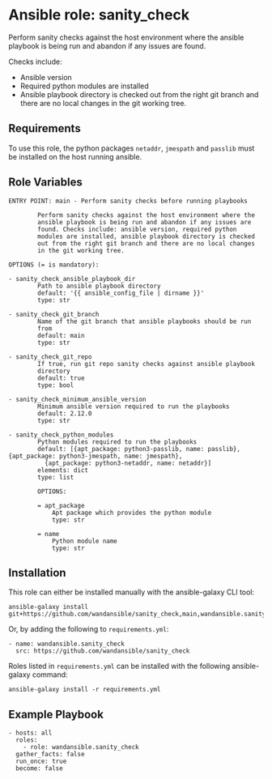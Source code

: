 Ansible role: sanity\_check
===========================

Perform sanity checks against the host environment where the
ansible playbook is being run and abandon if any issues are found.

Checks include:

  * Ansible version
  * Required python modules are installed
  * Ansible playbook directory is checked out from the right git branch
    and there are no local changes in the git working tree.

Requirements
------------

To use this role, the python packages `netaddr`, `jmespath` and `passlib`
must be installed on the host running ansible.

Role Variables
--------------

```
ENTRY POINT: main - Perform sanity checks before running playbooks

        Perform sanity checks against the host environment where the
        ansible playbook is being run and abandon if any issues are
        found. Checks include: ansible version, required python
        modules are installed, ansible playbook directory is checked
        out from the right git branch and there are no local changes
        in the git working tree.

OPTIONS (= is mandatory):

- sanity_check_ansible_playbook_dir
        Path to ansible playbook directory
        default: '{{ ansible_config_file | dirname }}'
        type: str

- sanity_check_git_branch
        Name of the git branch that ansible playbooks should be run
        from
        default: main
        type: str

- sanity_check_git_repo
        If true, run git repo sanity checks against ansible playbook
        directory
        default: true
        type: bool

- sanity_check_minimum_ansible_version
        Minimum ansible version required to run the playbooks
        default: 2.12.0
        type: str

- sanity_check_python_modules
        Python modules required to run the playbooks
        default: [{apt_package: python3-passlib, name: passlib}, {apt_package: python3-jmespath, name: jmespath},
          {apt_package: python3-netaddr, name: netaddr}]
        elements: dict
        type: list

        OPTIONS:

        = apt_package
            Apt package which provides the python module
            type: str

        = name
            Python module name
            type: str
```

Installation
------------

This role can either be installed manually with the ansible-galaxy CLI tool:

    ansible-galaxy install git+https://github.com/wandansible/sanity_check,main,wandansible.sanity_check

Or, by adding the following to `requirements.yml`:

    - name: wandansible.sanity_check
      src: https://github.com/wandansible/sanity_check

Roles listed in `requirements.yml` can be installed with the following ansible-galaxy command:

    ansible-galaxy install -r requirements.yml

Example Playbook
----------------

    - hosts: all
      roles:
        - role: wandansible.sanity_check
      gather_facts: false
      run_once: true
      become: false
